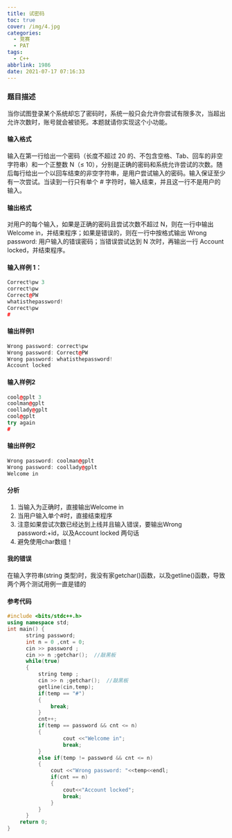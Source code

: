 ```yaml
---
title: 试密码
toc: true
cover: /img/4.jpg
categories:
  - 竞赛
  - PAT
tags:
  - C++
abbrlink: 1986
date: 2021-07-17 07:16:33
---
```


### 题目描述

当你试图登录某个系统却忘了密码时，系统一般只会允许你尝试有限多次，当超出允许次数时，账号就会被锁死。本题就请你实现这个小功能。<!-- more -->

#### 输入格式

输入在第一行给出一个密码（长度不超过 20 的、不包含空格、Tab、回车的非空字符串）和一个正整数 N（≤ 10），分别是正确的密码和系统允许尝试的次数。随后每行给出一个以回车结束的非空字符串，是用户尝试输入的密码。输入保证至少有一次尝试。当读到一行只有单个 # 字符时，输入结束，并且这一行不是用户的输入。

#### 输出格式

对用户的每个输入，如果是正确的密码且尝试次数不超过 N，则在一行中输出 Welcome in，并结束程序；如果是错误的，则在一行中按格式输出 Wrong password: 用户输入的错误密码；当错误尝试达到 N 次时，再输出一行 Account locked，并结束程序。

#### 输入样例 1：

```c++
Correct%pw 3
correct%pw
Correct@PW
whatisthepassword!
Correct%pw
#
```

#### 输出样例1

```c++
Wrong password: correct%pw
Wrong password: Correct@PW
Wrong password: whatisthepassword!
Account locked
```

#### 输入样例2

```c++
cool@gplt 3
coolman@gplt
coollady@gplt
cool@gplt
try again
#
```

#### 输出样例2

```c++
Wrong password: coolman@gplt
Wrong password: coollady@gplt
Welcome in
```

#### 分析

1. 当输入为正确时，直接输出Welcome in
2. 当用户输入单个#时，直接结束程序
3. 注意如果尝试次数已经达到上线并且输入错误，要输出Wrong password:+id，以及Account locked 两句话
4. 避免使用char数组！

#### 我的错误

在输入字符串(string 类型)时，我没有家getchar()函数，以及getline()函数，导致两个两个测试用例一直是错的

#### 参考代码

```c++
#include <bits/stdc++.h>
using namespace std;
int main() {
      string password;
      int n = 0 ,cnt = 0;
      cin >> password ;
      cin >> n ;getchar();  //敲黑板
      while(true)
      {
          string temp ;
          cin >> n ;getchar();  //敲黑板
          getline(cin,temp);        
          if(temp == "#")
          {
              break;
          }
          cnt++;
          if(temp == password && cnt <= n)
          {
                  cout <<"Welcome in";
                  break;
          }
          else if(temp != password && cnt <= n)
          {
              cout <<"Wrong password: "<<temp<<endl;
              if(cnt == n)
              {
                  cout<<"Account locked";
                  break;
              }
          }
      }
    return 0;
}
```
